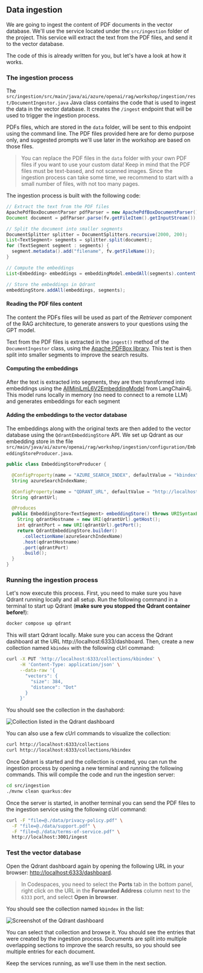 ## Data ingestion

We are going to ingest the content of PDF documents in the vector database. We'll use the service located under the `src/ingestion` folder of the project. This service will extract the text from the PDF files, and send it to the vector database.

The code of this is already written for you, but let's have a look at how it works.

### The ingestion process

The `src/ingestion/src/main/java/ai/azure/openai/rag/workshop/ingestion/rest/DocumentIngestor.java` Java class contains the code that is used to ingest the data in the vector database. It creates the `/ingest` endpoint that will be used to trigger the ingestion process.

PDFs files, which are stored in the `data` folder, will be sent to this endpoint using the command line. The PDF files provided here are for demo purpose only, and suggested prompts we'll use later in the workshop are based on those files.

<div class="tip" data-title="tip">

> You can replace the PDF files in the `data` folder with your own PDF files if you want to use your custom data! Keep in mind that the PDF files must be text-based, and not scanned images. Since the ingestion process can take some time, we recommend to start with a small number of files, with not too many pages.

</div>

The ingestion process is built with the following code:

```java
// Extract the text from the PDF files
ApachePdfBoxDocumentParser pdfParser = new ApachePdfBoxDocumentParser();
Document document = pdfParser.parse(fv.getFileItem().getInputStream());

// Split the document into smaller segments
DocumentSplitter splitter = DocumentSplitters.recursive(2000, 200);
List<TextSegment> segments = splitter.split(document);
for (TextSegment segment : segments) {
  segment.metadata().add("filename", fv.getFileName());
}

// Compute the embeddings
List<Embedding> embeddings = embeddingModel.embedAll(segments).content();

// Store the embeddings in Qdrant
embeddingStore.addAll(embeddings, segments);
```

#### Reading the PDF files content

The content the PDFs files will be used as part of the *Retriever* component of the RAG architecture, to generate answers to your questions using the GPT model.

Text from the PDF files is extracted in the `ingest()` method of the `DocumentIngestor` class, using the [Apache PDFBox library](https://pdfbox.apache.org/). This text is then split into smaller segments to improve the search results.

#### Computing the embeddings

After the text is extracted into segments, they are then transformed into embeddings using the [AllMiniLmL6V2EmbeddingModel](https://github.com/langchain4j/langchain4j-embeddings) from LangChain4j. This model runs locally in memory (no need to connect to a remote LLM) and generates embeddings for each segment

#### Adding the embeddings to the vector database

The embeddings along with the original texts are then added to the vector database using the `QdrantEmbeddingStore` API. We set up Qdrant as our embedding store in the file `src/main/java/ai/azure/openai/rag/workshop/ingestion/configuration/EmbeddingStoreProducer.java`.

```java
public class EmbeddingStoreProducer {

  @ConfigProperty(name = "AZURE_SEARCH_INDEX", defaultValue = "kbindex")
  String azureSearchIndexName;

  @ConfigProperty(name = "QDRANT_URL", defaultValue = "http://localhost:6334")
  String qdrantUrl;

  @Produces
  public EmbeddingStore<TextSegment> embeddingStore() throws URISyntaxException {
    String qdrantHostname = new URI(qdrantUrl).getHost();
    int qdrantPort = new URI(qdrantUrl).getPort();
    return QdrantEmbeddingStore.builder()
      .collectionName(azureSearchIndexName)
      .host(qdrantHostname)
      .port(qdrantPort)
      .build();
  }
}
```

### Running the ingestion process

Let's now execute this process. First, you need to make sure you have Qdrant running locally and all setup. Run the following command in a terminal to start up Qdrant (**make sure you stopped the Qdrant container before!**):

```bash
docker compose up qdrant
```

This will start Qdrant locally. Make sure you can access the Qdrant dashboard at the URL http://localhost:6333/dashboard. Then, create a new collection named `kbindex` with the following cUrl command:

```bash
curl -X PUT 'http://localhost:6333/collections/kbindex' \
     -H 'Content-Type: application/json' \
     --data-raw '{
       "vectors": {
         "size": 384,
         "distance": "Dot"
       }
     }'
```

You should see the collection in the dashabord:

![Collection listed in the Qdrant dashboard](./assets/qdrant-dashboard-collection.png)

You can also use a few cUrl commands to visualize the collection:

```bash
curl http://localhost:6333/collections
curl http://localhost:6333/collections/kbindex
```

Once Qdrant is started and the collection is created, you can run the ingestion process by opening a new terminal and running the following commands. This will compile the code and run the ingestion server:

```bash
cd src/ingestion
./mvnw clean quarkus:dev
```

Once the server is started, in another terminal you can send the PDF files to the ingestion service using the following cUrl command:

```bash
curl -F "file=@./data/privacy-policy.pdf" \
  -F "file=@./data/support.pdf" \
  -F "file=@./data/terms-of-service.pdf" \
  http://localhost:3001/ingest
```

### Test the vector database

Open the Qdrant dashboard again by opening the following URL in your browser: [http://localhost:6333/dashboard](http://localhost:6333/dashboard).

<div class="tip" data-title="tip">

> In Codespaces, you need to select the **Ports** tab in the bottom panel, right click on the URL in the **Forwarded Address** column next to the `6333` port, and select **Open in browser**.

</div>

You should see the collection named `kbindex` in the list:

![Screenshot of the Qdrant dashboard](./assets/qdrant-dashboard.png)

You can select that collection and browse it. You should see the entries that were created by the ingestion process. Documents are split into multiple overlapping sections to improve the search results, so you should see multiple entries for each document.

Keep the services running, as we'll use them in the next section.

